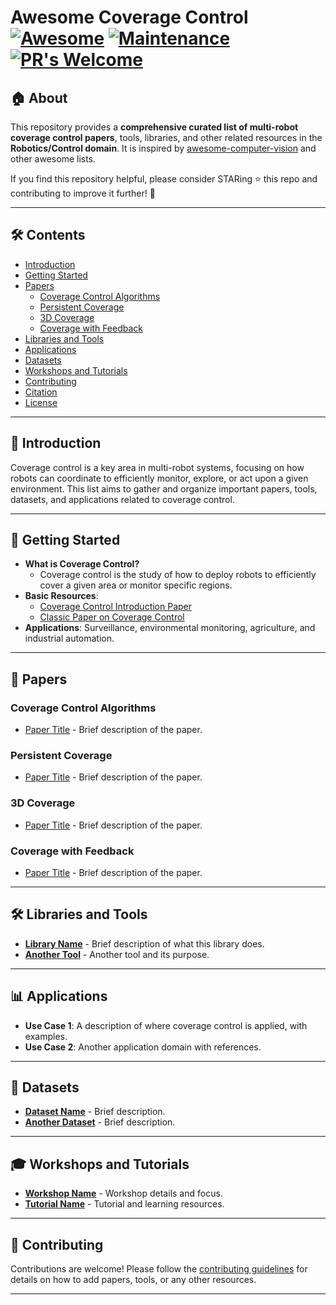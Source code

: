 # Awesome Coverage Control [![Awesome](https://cdn.rawgit.com/sindresorhus/awesome/d7305f38d29fed78fa85652e3a63e154dd8e8829/media/badge.svg)](https://github.com/sindresorhus/awesome) [![Maintenance](https://img.shields.io/badge/Maintained%3F-yes-green.svg)](https://GitHub.com/Naereen/StrapDown.js/graphs/commit-activity) [![PR's Welcome](https://img.shields.io/badge/PRs-welcome-brightgreen.svg?style=flat)](http://makeapullrequest.com)

<!--
<div align="center">
    <img src="assets/coverage_control_banner.png" width="100%">
</div>
-->

## 🏠 About

This repository provides a **comprehensive curated list of multi-robot coverage control papers**, tools, libraries, and other related resources in the **Robotics/Control domain**. It is inspired by [awesome-computer-vision](https://github.com/jbhuang0604/awesome-computer-vision) and other awesome lists.

If you find this repository helpful, please consider STARing ⭐ this repo and contributing to improve it further! 🙌

---

## 🛠 Contents
- [Introduction](#introduction)
- [Getting Started](#getting-started)
- [Papers](#papers)
  - [Coverage Control Algorithms](#coverage-control-algorithms)
  - [Persistent Coverage](#persistent-coverage)
  - [3D Coverage](#3d-coverage)
  - [Coverage with Feedback](#coverage-with-feedback)
- [Libraries and Tools](#libraries-and-tools)
- [Applications](#applications)
- [Datasets](#datasets)
- [Workshops and Tutorials](#workshops-and-tutorials)
- [Contributing](#contributing)
- [Citation](#citation)
- [License](#license)

---

## 📖 Introduction

Coverage control is a key area in multi-robot systems, focusing on how robots can coordinate to efficiently monitor, explore, or act upon a given environment. This list aims to gather and organize important papers, tools, datasets, and applications related to coverage control.

---

## 🚀 Getting Started

- **What is Coverage Control?**
  - Coverage control is the study of how to deploy robots to efficiently cover a given area or monitor specific regions.
- **Basic Resources**:
  - [Coverage Control Introduction Paper](https://ieeexplore.ieee.org/document/1284411)
  - [Classic Paper on Coverage Control](https://ieeexplore.ieee.org/document/1284411)
- **Applications**: Surveillance, environmental monitoring, agriculture, and industrial automation.

---

## 📜 Papers

### Coverage Control Algorithms
- [Paper Title](https://example.com) - Brief description of the paper.

### Persistent Coverage
- [Paper Title](https://example.com) - Brief description of the paper.

### 3D Coverage
- [Paper Title](https://example.com) - Brief description of the paper.

### Coverage with Feedback
- [Paper Title](https://example.com) - Brief description of the paper.

---

## 🛠 Libraries and Tools
- **[Library Name](https://github.com/example)** - Brief description of what this library does.
- **[Another Tool](https://github.com/example)** - Another tool and its purpose.

---

## 📊 Applications
- **Use Case 1**: A description of where coverage control is applied, with examples.
- **Use Case 2**: Another application domain with references.

---

## 📂 Datasets
- **[Dataset Name](https://example.com)** - Brief description.
- **[Another Dataset](https://example.com)** - Brief description.

---

## 🎓 Workshops and Tutorials
- **[Workshop Name](https://example.com)** - Workshop details and focus.
- **[Tutorial Name](https://example.com)** - Tutorial and learning resources.

---

## 🤝 Contributing

Contributions are welcome! Please follow the [contributing guidelines](CONTRIBUTING.md) for details on how to add papers, tools, or any other resources.

---

<!--
## 📜 Citation
If you find this repository helpful, please cite it using:

```bibtex
@misc{yourcitation2025,
      title={Awesome Coverage Control}, 
      author={Your Name and Contributors},
      year={2025},
      url={https://github.com/yourusername/awesome-coverage-control}, 
}
-->
